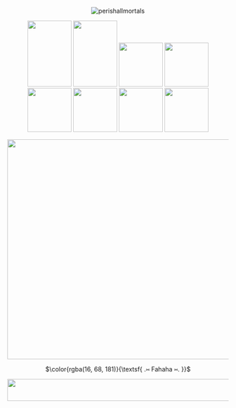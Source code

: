 <p align="center"> 
  <img src="https://komarev.com/ghpvc/?username=perishallmortals&label=Profile%20views&color=97ebf6&style=plastic" alt="perishallmortals" /> </p>
</p>

<p align=center> 
  <img width="100" height="150" src="https://64.media.tumblr.com/048d2cb937e595f3bdb72b019f456a87/edd1601488a85f96-7e/s250x400/c1714a1045b2f9635eb7e9140b700a6bbb44c844.gifv"> <img width="100" height="150" src="https://64.media.tumblr.com/9e30b7af533da55246be908bd45b1316/3052e5e9935eef72-4a/s250x400/835f3aa1ee7ad43a72d488ac8f75fe76b2f33fee.gifv"> <img width="100" height"150" src="https://64.media.tumblr.com/e365f2f185d298b3c5b60f29d5d3ec59/8e782af85249706f-a9/s100x200/e8f0186865db46e5a784a23c62ba7e7a493a6f8f.gifv"> <img width="100" height"150" src="https://64.media.tumblr.com/a6f3d953d1339018deb168b8eae8aa26/752eeced39fef378-4c/s250x400/35fd54a3b63a3357aef836afb1c22ace3b27577c.gifv"> <img width="100" height"150" src="https://64.media.tumblr.com/3360bb7b9424e0b3047866acbd9faf59/b7f9d37bc2a06c5e-f2/s100x200/497f39163a15342ef4ca232bb03d0c40f946d4fe.gifv"> <img width="100" height"150" src="https://64.media.tumblr.com/666a5528c9fb5f87bb1cf4e24b0c2f80/10da6cde394aee6e-fb/s100x200/015a095085d0ff7607fc4c497ebca7659a423c4f.gifv"> <img width="100" height"150" src="https://64.media.tumblr.com/d04b87c4352bd84b54f447570666ee19/3c9a476b99d675e6-26/s100x200/c04403a89da1d74829bb025ce133b725e01cbe52.png"> <img width="100" height"150" src="https://64.media.tumblr.com/d47772572ce941132d3772dd242ede63/64104f05e58e5ee5-0a/s100x200/668148107a94a76d2c8b9c588b6d41541aa9fd7e.gif">
</p>


 
<p align=center>
  <img width="1000" height="500" src="https://i.pinimg.com/736x/69/55/29/6955297bfb1a882b76e025e2a0f47e54.jpg">
</p>


<p align=center>
$\color{rgba(16, 68, 181)}{\textsf{ .⑅ Fahaha ⑅. }}$<br/>





<p align=center>
 <img width="1000" height="50" src="https://64.media.tumblr.com/1e0ed182c3244b6e6d08767e8b9c0a3e/f266a0a012ab750f-64/s2048x3072/062f146f138e0bc178e0e78a0f6db6656b3b8141.pnj">
